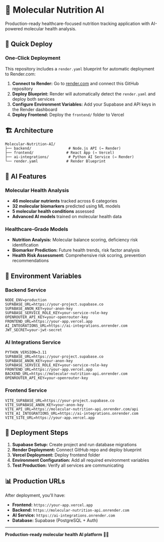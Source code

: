 # 🧬 Molecular Nutrition AI

Production-ready healthcare-focused nutrition tracking application with AI-powered molecular health analysis.

## 🚀 Quick Deploy

### **One-Click Deployment**
This repository includes a `render.yaml` blueprint for automatic deployment to Render.com:

1. **Connect to Render:** Go to [render.com](https://render.com) and connect this GitHub repository
2. **Deploy Blueprint:** Render will automatically detect the `render.yaml` and deploy both services
3. **Configure Environment Variables:** Add your Supabase and API keys in the Render dashboard
4. **Deploy Frontend:** Deploy the `frontend/` folder to Vercel

## 🏗️ Architecture

```
Molecular-Nutrition-AI/
├── backend/                 # Node.js API (→ Render)
├── frontend/               # React App (→ Vercel)  
├── ai-integrations/         # Python AI Service (→ Render)
└── render.yaml             # Render Blueprint
```

## 🧠 AI Features

### **Molecular Health Analysis**
- **46 molecular nutrients** tracked across 6 categories
- **32 molecular biomarkers** predicted using ML models
- **5 molecular health conditions** assessed
- **Advanced AI models** trained on molecular health data

### **Healthcare-Grade Models**
- **Nutrition Analysis:** Molecular balance scoring, deficiency risk identification
- **Biomarker Prediction:** Future health trends, risk factor analysis
- **Health Risk Assessment:** Comprehensive risk scoring, prevention recommendations

## 🔧 Environment Variables

### **Backend Service**
```
NODE_ENV=production
SUPABASE_URL=https://your-project.supabase.co
SUPABASE_ANON_KEY=your-anon-key
SUPABASE_SERVICE_ROLE_KEY=your-service-role-key
OPENROUTER_API_KEY=your-openrouter-key
FRONTEND_URL=https://your-app.vercel.app
AI_INTEGRATIONS_URL=https://ai-integrations.onrender.com
JWT_SECRET=your-jwt-secret
```

### **AI Integrations Service**
```
PYTHON_VERSION=3.11
SUPABASE_URL=https://your-project.supabase.co
SUPABASE_ANON_KEY=your-anon-key
SUPABASE_SERVICE_ROLE_KEY=your-service-role-key
FRONTEND_URL=https://your-app.vercel.app
BACKEND_URL=https://molecular-nutrition-api.onrender.com
OPENROUTER_API_KEY=your-openrouter-key
```

### **Frontend Service**
```
VITE_SUPABASE_URL=https://your-project.supabase.co
VITE_SUPABASE_ANON_KEY=your-anon-key
VITE_API_URL=https://molecular-nutrition-api.onrender.com/api
VITE_AI_INTEGRATIONS_URL=https://ai-integrations.onrender.com
VITE_SITE_URL=https://your-app.vercel.app
```

## 🚀 Deployment Steps

1. **Supabase Setup:** Create project and run database migrations
2. **Render Deployment:** Connect GitHub repo and deploy blueprint
3. **Vercel Deployment:** Deploy frontend folder
4. **Environment Configuration:** Add all required environment variables
5. **Test Production:** Verify all services are communicating

## 📊 Production URLs

After deployment, you'll have:
- **Frontend:** `https://your-app.vercel.app`
- **Backend:** `https://molecular-nutrition-api.onrender.com`
- **AI Service:** `https://ai-integrations.onrender.com`
- **Database:** Supabase (PostgreSQL + Auth)

---

**Production-ready molecular health AI platform** 🏥🧬